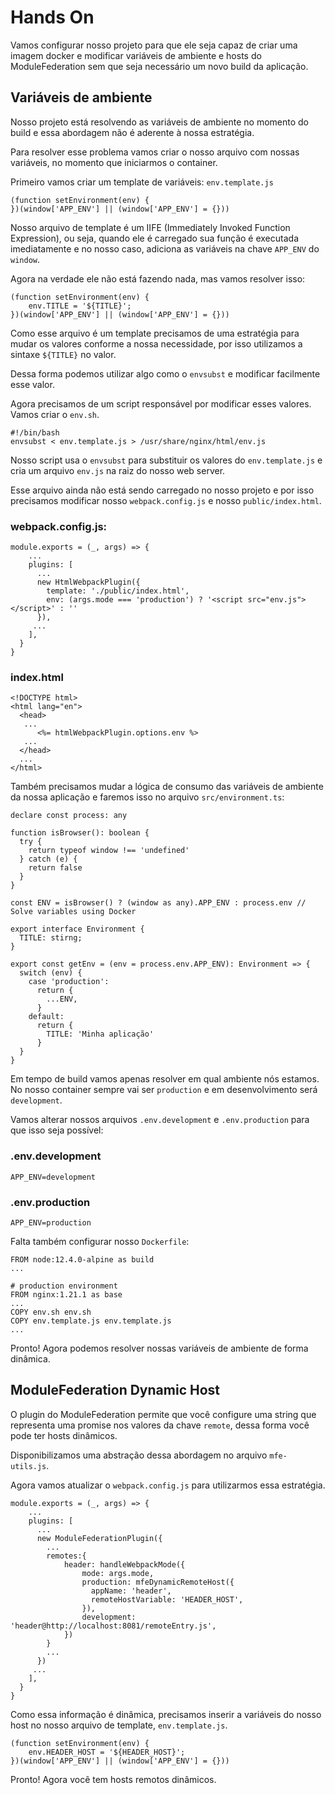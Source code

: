 # Hands On

Vamos configurar nosso projeto para que ele seja capaz de criar uma imagem docker e modificar variáveis de ambiente e hosts do ModuleFederation sem que seja necessário um novo build da aplicação.

## Variáveis de ambiente

Nosso projeto está resolvendo as variáveis de ambiente no momento do build e essa abordagem não é aderente à nossa estratégia.

Para resolver esse problema vamos criar o nosso arquivo com nossas variáveis, no momento que iniciarmos o container.

Primeiro vamos criar um template de variáveis: `env.template.js`

```
(function setEnvironment(env) {
})(window['APP_ENV'] || (window['APP_ENV'] = {}))
```

Nosso arquivo de template é um IIFE (Immediately Invoked Function Expression), ou seja, quando ele é carregado sua função é executada imediatamente e no nosso caso, adiciona as variáveis na chave `APP_ENV` do `window`.

Agora na verdade ele não está fazendo nada, mas vamos resolver isso:

```
(function setEnvironment(env) {
    env.TITLE = '${TITLE}';
})(window['APP_ENV'] || (window['APP_ENV'] = {}))
```

Como esse arquivo é um template precisamos de uma estratégia para mudar os valores conforme a nossa necessidade, por isso utilizamos a sintaxe `${TITLE}` no valor. 

Dessa forma podemos utilizar algo como o `envsubst` e modificar facilmente esse valor.

Agora precisamos de um script responsável por modificar esses valores. Vamos criar o `env.sh`.

```
#!/bin/bash
envsubst < env.template.js > /usr/share/nginx/html/env.js
```

Nosso script usa o `envsubst` para substituir os valores do `env.template.js` e cria um arquivo `env.js` na raiz do nosso web server.

Esse arquivo ainda não está sendo carregado no nosso projeto e por isso precisamos modificar nosso `webpack.config.js`
e nosso `public/index.html`.

### webpack.config.js:

```
module.exports = (_, args) => {
    ...
    plugins: [
      ...
      new HtmlWebpackPlugin({
        template: './public/index.html',
        env: (args.mode === 'production') ? '<script src="env.js"></script>' : ''
      }),
     ...
    ],
  }
}
```

### index.html

```
<!DOCTYPE html>
<html lang="en">
  <head>
   ...
      <%= htmlWebpackPlugin.options.env %>
   ...
  </head>
  ...
</html>
```

Também precisamos mudar a lógica de consumo das variáveis de ambiente da nossa aplicação e faremos isso no arquivo `src/environment.ts`:

```
declare const process: any

function isBrowser(): boolean {
  try {
    return typeof window !== 'undefined'
  } catch (e) {
    return false
  }
}

const ENV = isBrowser() ? (window as any).APP_ENV : process.env // Solve variables using Docker

export interface Environment {
  TITLE: stirng;
}

export const getEnv = (env = process.env.APP_ENV): Environment => {
  switch (env) {
    case 'production':
      return {
        ...ENV,
      }
    default:
      return {
        TITLE: 'Minha aplicação'
      }
  }
}
```

Em tempo de build vamos apenas resolver em qual ambiente nós estamos. No nosso container sempre vai ser `production` e em desenvolvimento será `development`.

Vamos alterar nossos arquivos `.env.development` e `.env.production` para que isso seja possível:

### .env.development

```
APP_ENV=development
```

### .env.production

```
APP_ENV=production
```

Falta também configurar nosso `Dockerfile`:

```
FROM node:12.4.0-alpine as build
...

# production environment
FROM nginx:1.21.1 as base
...
COPY env.sh env.sh
COPY env.template.js env.template.js
...
```

Pronto! Agora podemos resolver nossas variáveis de ambiente de forma dinâmica.

## ModuleFederation Dynamic Host

O plugin do ModuleFederation permite que você configure uma string que representa uma promise nos valores da chave `remote`, dessa forma você pode ter hosts dinâmicos.

Disponibilizamos uma abstração dessa abordagem no arquivo `mfe-utils.js`.

Agora vamos atualizar o `webpack.config.js` para utilizarmos essa estratégia.

```
module.exports = (_, args) => {
    ...
    plugins: [
      ...
      new ModuleFederationPlugin({
        ...
        remotes:{
            header: handleWebpackMode({
                mode: args.mode,
                production: mfeDynamicRemoteHost({
                  appName: 'header',
                  remoteHostVariable: 'HEADER_HOST',
                }),
                development: 'header@http://localhost:8081/remoteEntry.js',
            })
        }
        ...
      })
     ...
    ],
  }
}
```

Como essa informação é dinâmica, precisamos inserir a variáveis do nosso host no nosso arquivo de template, `env.template.js`.

``` 
(function setEnvironment(env) {
    env.HEADER_HOST = '${HEADER_HOST}';
})(window['APP_ENV'] || (window['APP_ENV'] = {}))
```

Pronto! Agora você tem hosts remotos dinâmicos.

